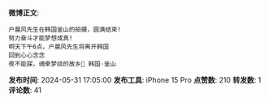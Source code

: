 **微博正文**: 
```
户晨风先生在韩国釜山的拍摄，圆满结束!
努力奋斗才能梦想成真!
明天下午6点，户晨风先生将离开韩国
回到心心念念
夜不能寐，魂牵梦绕的故乡🙏 韩国·釜山
```
**发布时间**: 2024-05-31 17:05:00
**发布工具**: iPhone 15 Pro
**点赞数**: 210
**转发数**: 1
**评论数**: 41
